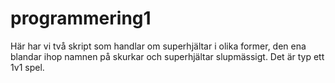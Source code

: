 # programmering1
Här har vi två skript som handlar om superhjältar i olika former, den ena blandar ihop namnen på skurkar och superhjältar slupmässigt. Det är typ ett 1v1 spel.

